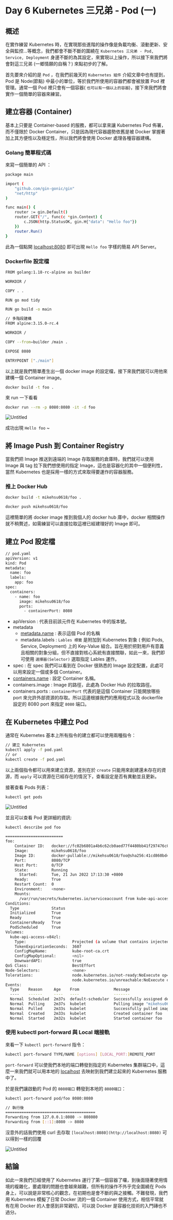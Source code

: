 # Day 6 Kubernetes 三兄弟 - Pod (一)

## 概述

在實作練習 Kubernetes 時，在實現那些進階的操作像是負載均衡、滾動更新、安全與監控…等概念，我們都會不斷不斷的圍繞在 `Kubernetes 三兄弟 - Pod, Service, Deployment` 身邊不斷的為其設定，來實現以上操作，所以接下來我們將會對這三兄弟 (一鄉情願的自稱？) 來點初步的了解。

首先要來介紹的是 `Pod` ，在我們前幾天的 `Kubernetes 組件` 介紹文章中也有提到，Pod 是 Node(節點) 中最小的單位，等於我們所使用的容器們都會被放置 Pod 裡管理。通常一個 Pod 裡只會有一個容器( `也可以有一個以上的容器`)，接下來我們將會實作一個簡單的容器來練習。

## 建立容器 (Container)

基本上只要是 Container-based 的服務，都可以拿來讓 Kubernetes Pod 佈署，而不僅限於 Docker Container，只是因為現代容器趨勢依舊是被 Docker 掌握著加上其方便性以及穩定性，所以我們將會使用 Docker 處理各種容器建構。

### Golang 簡單程式碼

來寫一個簡單的 API ：

```bash
package main

import (
	"github.com/gin-gonic/gin"
	"net/http"
)

func main() {
	router := gin.Default()
	router.GET("/", func(c *gin.Context) {
		c.JSON(http.StatusOK, gin.H{"data": "Hello foo"})
	})
	router.Run()
}
```

此為一個點開 [localhost:8080](http://localhost:8080) 即可出現 `Hello foo` 字樣的簡易 API Server。

### Dockerfile 設定檔

```bash
FROM golang:1.18-rc-alpine as builder

WORKDIR /

COPY . .

RUN go mod tidy

RUN go build -o main

// 多階段建構
FROM alpine:3.15.0-rc.4

WORKDIR /

COPY --from=builder /main .

EXPOSE 8080

ENTRYPOINT ["./main"]
```

以上就是我們簡單產生出一個 docker image 的設定檔，接下來我們就可以用他來建構一個 Container image。

```bash
docker build -t foo . 
```

來 run 一下看看

```bash
docker run --rm -p 8080:8080 -it -d foo
```

![Untitled](./localhost.png)

成功出現 `Hello foo` ~

## 將 Image Push 到 Container Registry

當我們把 Image 推送到遠端的 Image 存取服務的倉庫時，我們就可以使用 Image 與 tag 拉下我們想使用的指定 Image，這也是容器化的其中一個便利性，當然 Kubernetes 也是採用一樣的方式來取得要運作的容器服務。

### 推上 Docker Hub

```bash
docker build -t mikehsu0618/foo . 

docker push mikehsu0618/foo
```

這裡簡單的將 docker image 推到我個人的 docker hub 庫中，docker 相關操作就不稍贅述，如需練習可以直接拉取這裡已經建理好的 Image 即可。

## 建立 Pod 設定檔

```bash
// pod.yaml
apiVersion: v1
kind: Pod
metadata:
  name: foo
  labels:
    app: foo
spec:
  containers:
    - name: foo
      image: mikehsu0618/foo
      ports:
        - containerPort: 8080
```

- apiVersion : 代表目前該元件在 Kubernetes 中的版本號。
- metadata
    - [metadata.name](http://metadata.name) : 表示這個 Pod 的名稱
    - metadata.labels : `Lables 標籤` 是附加到 Kubernetes 對象 ( 例如 Pods, Service, Deployment) 上的 Key-Value 組合。旨在用於把對用戶有意義且相關的對象分組，但不直接對核心系統有直接關聯，如此一來，我們即可使用 `選擇器(Selector)` 選取指定 Lables 運作。
- spec : 在 spec 我們可以看到在 Docker 很熟悉的 Image 設定配置，此處可以用來設定一個或多個 Container。
- [containers.name](http://containers.name) : 設定 Container 名稱。
- containers.image : Image 的路徑，此處為 Docker Hub 的拉取路徑。
- containers.ports : `containerPort` 代表的是這個 Container 只能開放哪些 port 來允許外部資源的存取。所以這邊根據我們的應用程式以及 dockerfile 設定的 8080 port 來指定 `8080` 端口。

## 在 Kubernetes 中建立 Pod

通常在 Kubernetes 基本上所有指令的建立都可以使用兩種指令：

```bash
// 建立 Kubernetes
kubectl apply -f pod.yaml
// or
kubectl create -f pod.yaml
```

以上兩個指令都可以用來建立資源，差別在於 `create` 只能用來創建還未存在的資源，而 `apply` 可以資源在已經存在的情況下，查看設定是否有異動並且更新。

接著查看 Pods 列表：

```bash
kubectl get pods
```

![Untitled](./getPods.png)

並且可以查看 Pod 更詳細的資訊:

```bash
kubectl describe pod foo

=========================
foo:
    Container ID:   docker://fc02b6801a4b6c62cb0aed77f4480bb41f297476c034a0d75fa079ea7e883cb4
    Image:          mikehsu0618/foo
    Image ID:       docker-pullable://mikehsu0618/foo@sha256:41cd860bd4c9ce86271bb5c864599bb2ca32b3c3a377afb12d2142fa12a87b1d
    Port:           8080/TCP
    Host Port:      0/TCP
    State:          Running
      Started:      Tue, 21 Jun 2022 17:13:30 +0800
    Ready:          True
    Restart Count:  0
    Environment:    <none>
    Mounts:
      /var/run/secrets/kubernetes.io/serviceaccount from kube-api-access-v84zl (ro)
Conditions:
  Type              Status
  Initialized       True 
  Ready             True 
  ContainersReady   True 
  PodScheduled      True 
Volumes:
  kube-api-access-v84zl:
    Type:                    Projected (a volume that contains injected data from multiple sources)
    TokenExpirationSeconds:  3607
    ConfigMapName:           kube-root-ca.crt
    ConfigMapOptional:       <nil>
    DownwardAPI:             true
QoS Class:                   BestEffort
Node-Selectors:              <none>
Tolerations:                 node.kubernetes.io/not-ready:NoExecute op=Exists for 300s
                             node.kubernetes.io/unreachable:NoExecute op=Exists for 300s
Events:
  Type    Reason     Age    From               Message
  ----    ------     ----   ----               -------
  Normal  Scheduled  2m37s  default-scheduler  Successfully assigned default/foo to docker-desktop
  Normal  Pulling    2m37s  kubelet            Pulling image "mikehsu0618/foo"
  Normal  Pulled     2m33s  kubelet            Successfully pulled image "mikehsu0618/foo" in 3.777043918s
  Normal  Created    2m33s  kubelet            Created container foo
  Normal  Started    2m32s  kubelet            Started container foo

```

### 使用 kubectl port-forward 與 Local 端接軌

來看一下 `kubectl port-forward` 指令：

```bash
kubectl port-forward TYPE/NAME [options] [LOCAL_PORT:]REMOTE_PORT
```

`port-forward` 可以使我們本地的端口轉發到指定的 Kubernetes 集群端口中，這麼一來我們就可以用本地的 [localhost](http://localhost) 去映射到我們建立起來的 Kubernetes 服務中了。

於是我們讓啟動的 Pod 的 `8080端口` 轉發到本地的 `8080端口`：

```bash
kubectl port-forward pod/foo 8080:8080

// 執行後
=======================================
Forwarding from 127.0.0.1:8080 -> 808080
Forwarding from [::1]:8080 -> 8080
```

沒意外的話我們使用 curl 去存取 `[localhost:8080](http://localhost:8080)` 可以得到一樣的回覆

![Untitled](./curl.png)

## 結論

如此一來我們已經使用了 Kubernetes 運行了第一個容器了囉，到後面隨著使用情境的複雜化，要處理的問題也會越來越難，但所有的操作不外乎完全圍繞在 Pods 身上，可以說是非常核心的觀念，在初期也是會不斷的與之接觸。不難發現，我們用 Kubernetes 模擬了日常 Docker 流的一個 Container 使用方式，相信平常就有在用 Docker 的人會感到非常親切，可以說 Docker 是容器化技術的入門磚也不過分。